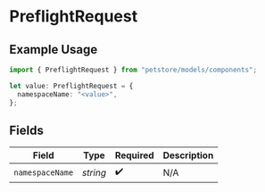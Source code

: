 # PreflightRequest

## Example Usage

```typescript
import { PreflightRequest } from "petstore/models/components";

let value: PreflightRequest = {
  namespaceName: "<value>",
};
```

## Fields

| Field              | Type               | Required           | Description        |
| ------------------ | ------------------ | ------------------ | ------------------ |
| `namespaceName`    | *string*           | :heavy_check_mark: | N/A                |